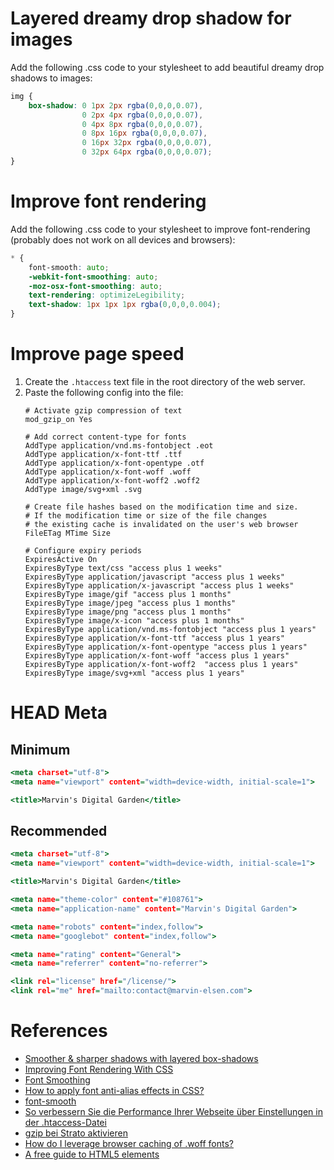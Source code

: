 # Layered dreamy drop shadow for images
Add the following .css code to your stylesheet to add beautiful dreamy drop shadows to images:
```{.css linenums="1"}
img {
    box-shadow: 0 1px 2px rgba(0,0,0,0.07), 
                0 2px 4px rgba(0,0,0,0.07), 
                0 4px 8px rgba(0,0,0,0.07), 
                0 8px 16px rgba(0,0,0,0.07),
                0 16px 32px rgba(0,0,0,0.07), 
                0 32px 64px rgba(0,0,0,0.07);
}
```

# Improve font rendering
Add the following .css code to your stylesheet to improve font-rendering (probably does not work on all devices and browsers):
```{.css linenums="1"}
* {
    font-smooth: auto;
    -webkit-font-smoothing: auto;
    -moz-osx-font-smoothing: auto;
    text-rendering: optimizeLegibility;
    text-shadow: 1px 1px 1px rgba(0,0,0,0.004);
}
```

# Improve page speed
1. Create the `.htaccess` text file in the root directory of the web server.
2. Paste the following config into the file:
    ```{.shell linenums="1"}
    # Activate gzip compression of text
    mod_gzip_on Yes
    
    # Add correct content-type for fonts
    AddType application/vnd.ms-fontobject .eot 
    AddType application/x-font-ttf .ttf
    AddType application/x-font-opentype .otf
    AddType application/x-font-woff .woff
    AddType application/x-font-woff2 .woff2
    AddType image/svg+xml .svg

    # Create file hashes based on the modification time and size.
    # If the modification time or size of the file changes
    # the existing cache is invalidated on the user's web browser
    FileETag MTime Size

    # Configure expiry periods
    ExpiresActive On
    ExpiresByType text/css "access plus 1 weeks"
    ExpiresByType application/javascript "access plus 1 weeks"
    ExpiresByType application/x-javascript "access plus 1 weeks"
    ExpiresByType image/gif "access plus 1 months"
    ExpiresByType image/jpeg "access plus 1 months"
    ExpiresByType image/png "access plus 1 months"
    ExpiresByType image/x-icon "access plus 1 months"
    ExpiresByType application/vnd.ms-fontobject "access plus 1 years"
    ExpiresByType application/x-font-ttf "access plus 1 years"
    ExpiresByType application/x-font-opentype "access plus 1 years"
    ExpiresByType application/x-font-woff "access plus 1 years"
    ExpiresByType application/x-font-woff2  "access plus 1 years"
    ExpiresByType image/svg+xml "access plus 1 years"
    ```

# HEAD Meta

## Minimum
```{.html linenums="1"}
<meta charset="utf-8">
<meta name="viewport" content="width=device-width, initial-scale=1">

<title>Marvin's Digital Garden</title>
```

## Recommended
```{.html linenums="1"}
<meta charset="utf-8">
<meta name="viewport" content="width=device-width, initial-scale=1">

<title>Marvin's Digital Garden</title>

<meta name="theme-color" content="#108761">
<meta name="application-name" content="Marvin's Digital Garden">

<meta name="robots" content="index,follow">
<meta name="googlebot" content="index,follow">

<meta name="rating" content="General">
<meta name="referrer" content="no-referrer">

<link rel="license" href="/license/">
<link rel="me" href="mailto:contact@marvin-elsen.com">
```

# References
* [Smoother & sharper shadows with layered box-shadows](https://tobiasahlin.com/blog/layered-smooth-box-shadows/)
* [Improving Font Rendering With CSS](https://medium.com/better-programming/improving-font-rendering-with-css-3383fc358cbc)
* [Font Smoothing](https://tailwindcss.com/docs/font-smoothing)
* [How to apply font anti-alias effects in CSS?](https://stackoverflow.com/questions/17864742/how-to-apply-font-anti-alias-effects-in-css)
* [font-smooth](https://developer.mozilla.org/en-US/docs/Web/CSS/font-smooth)
* [So verbessern Sie die Performance Ihrer Webseite über Einstellungen in der .htaccess-Datei](https://www.strato.de/faq/hosting/so-verbessern-sie-die-performance-ihrer-webseite-ueber-einstellungen-in-der-htaccess-datei/)
* [gzip bei Strato aktivieren ](https://technikkram.net/blog/2013/04/02/gzip-bei-strato-aktivieren/)
* [How do I leverage browser caching of .woff fonts?](https://stackoverflow.com/a/28148035)
* [A free guide to HTML5 <head> elements](https://htmlhead.dev/)
